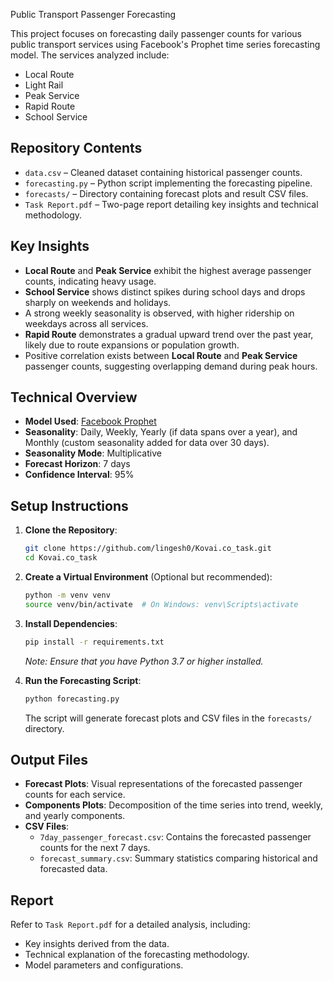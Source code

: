 Public Transport Passenger Forecasting

This project focuses on forecasting daily passenger counts for various public transport services using Facebook's Prophet time series forecasting model. The services analyzed include:

- Local Route
- Light Rail
- Peak Service
- Rapid Route
- School Service

##  Repository Contents

- `data.csv` – Cleaned dataset containing historical passenger counts.
- `forecasting.py` – Python script implementing the forecasting pipeline.
- `forecasts/` – Directory containing forecast plots and result CSV files.
- `Task Report.pdf` – Two-page report detailing key insights and technical methodology.

##  Key Insights

- **Local Route** and **Peak Service** exhibit the highest average passenger counts, indicating heavy usage.
- **School Service** shows distinct spikes during school days and drops sharply on weekends and holidays.
- A strong weekly seasonality is observed, with higher ridership on weekdays across all services.
- **Rapid Route** demonstrates a gradual upward trend over the past year, likely due to route expansions or population growth.
- Positive correlation exists between **Local Route** and **Peak Service** passenger counts, suggesting overlapping demand during peak hours.

##  Technical Overview

- **Model Used**: [Facebook Prophet](https://facebook.github.io/prophet/)
- **Seasonality**: Daily, Weekly, Yearly (if data spans over a year), and Monthly (custom seasonality added for data over 30 days).
- **Seasonality Mode**: Multiplicative
- **Forecast Horizon**: 7 days
- **Confidence Interval**: 95%

##  Setup Instructions

1. **Clone the Repository**:
   ```bash
   git clone https://github.com/lingesh0/Kovai.co_task.git
   cd Kovai.co_task
   ```

2. **Create a Virtual Environment** (Optional but recommended):
   ```bash
   python -m venv venv
   source venv/bin/activate  # On Windows: venv\Scripts\activate
   ```

3. **Install Dependencies**:
   ```bash
   pip install -r requirements.txt
   ```

   *Note: Ensure that you have Python 3.7 or higher installed.*

4. **Run the Forecasting Script**:
   ```bash
   python forecasting.py
   ```

   The script will generate forecast plots and CSV files in the `forecasts/` directory.

##  Output Files

- **Forecast Plots**: Visual representations of the forecasted passenger counts for each service.
- **Components Plots**: Decomposition of the time series into trend, weekly, and yearly components.
- **CSV Files**:
  - `7day_passenger_forecast.csv`: Contains the forecasted passenger counts for the next 7 days.
  - `forecast_summary.csv`: Summary statistics comparing historical and forecasted data.

##  Report

Refer to `Task Report.pdf` for a detailed analysis, including:

- Key insights derived from the data.
- Technical explanation of the forecasting methodology.
- Model parameters and configurations.

